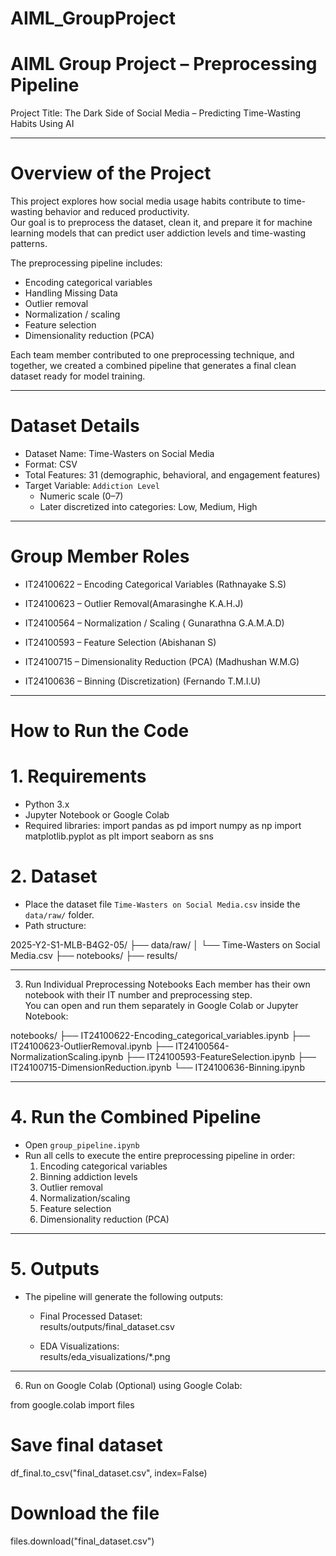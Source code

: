 # AIML_GroupProject
# AIML Group Project – Preprocessing Pipeline  
Project Title: The Dark Side of Social Media – Predicting Time-Wasting Habits Using AI  

---

# Overview of the Project
This project explores how social media usage habits contribute to time-wasting behavior and reduced productivity.  
Our goal is to preprocess the dataset, clean it, and prepare it for machine learning models that can predict user addiction levels and time-wasting patterns.  

The preprocessing pipeline includes:  
- Encoding categorical variables  
- Handling Missing Data 
- Outlier removal  
- Normalization / scaling  
- Feature selection  
- Dimensionality reduction (PCA)  

Each team member contributed to one preprocessing technique, and together, we created a combined pipeline that generates a final clean dataset ready for model training.  

---

# Dataset Details
- Dataset Name: Time-Wasters on Social Media  
- Format: CSV  
- Total Features: 31 (demographic, behavioral, and engagement features)  
- Target Variable: `Addiction Level`  
  - Numeric scale (0–7)  
  - Later discretized into categories: Low, Medium, High  

---

# Group Member Roles

- IT24100622 – Encoding Categorical Variables (Rathnayake S.S)  

- IT24100623 – Outlier Removal(Amarasinghe K.A.H.J)    

- IT24100564 – Normalization / Scaling ( Gunarathna G.A.M.A.D)    

- IT24100593 – Feature Selection (Abishanan S)    

- IT24100715 – Dimensionality Reduction (PCA) (Madhushan W.M.G)  

- IT24100636 – Binning (Discretization) (Fernando T.M.I.U)   

---

# How to Run the Code
# 1. Requirements
- Python 3.x  
- Jupyter Notebook or Google Colab  
- Required libraries:
import pandas as pd
import numpy as np
import matplotlib.pyplot as plt
import seaborn as sns

# 2. Dataset
- Place the dataset file `Time-Wasters on Social Media.csv` inside the `data/raw/` folder.  
- Path structure:
  
2025-Y2-S1-MLB-B4G2-05/
├── data/raw/
│         └── Time-Wasters on Social Media.csv
├── notebooks/
├── results/

---
 3. Run Individual Preprocessing Notebooks
Each member has their own notebook with their IT number and preprocessing step.  
You can open and run them separately in Google Colab or Jupyter Notebook:

notebooks/
├── IT24100622-Encoding_categorical_variables.ipynb
├── IT24100623-OutlierRemoval.ipynb
├── IT24100564-NormalizationScaling.ipynb
├── IT24100593-FeatureSelection.ipynb
├── IT24100715-DimensionReduction.ipynb
└── IT24100636-Binning.ipynb

---

# 4. Run the Combined Pipeline
- Open `group_pipeline.ipynb`  
- Run all cells to execute the entire preprocessing pipeline in order:  
  1. Encoding categorical variables  
  2. Binning addiction levels  
  3. Outlier removal  
  4. Normalization/scaling  
  5. Feature selection  
  6. Dimensionality reduction (PCA)

---

# 5. Outputs
- The pipeline will generate the following outputs:  
  - Final Processed Dataset:  
    results/outputs/final_dataset.csv
    
  - EDA Visualizations:  
    results/eda_visualizations/*.png

---

6. Run on Google Colab (Optional)
using Google Colab:

from google.colab import files

# Save final dataset
df_final.to_csv("final_dataset.csv", index=False)

# Download the file
files.download("final_dataset.csv")
